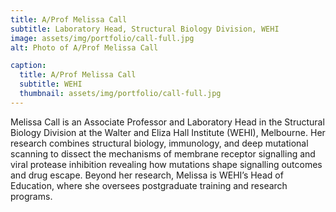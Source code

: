 ```yaml
---
title: A/Prof Melissa Call
subtitle: Laboratory Head, Structural Biology Division, WEHI
image: assets/img/portfolio/call-full.jpg
alt: Photo of A/Prof Melissa Call

caption:
  title: A/Prof Melissa Call
  subtitle: WEHI
  thumbnail: assets/img/portfolio/call-full.jpg
---
```

<p class="item-body">Melissa Call is an Associate Professor and Laboratory Head in the Structural Biology Division at the Walter and Eliza Hall Institute (WEHI), Melbourne. Her research combines structural biology, immunology, and deep mutational scanning to dissect the mechanisms of membrane receptor signalling and viral protease inhibition revealing how mutations shape signalling outcomes and drug escape. Beyond her research, Melissa is WEHI’s Head of Education, where she oversees postgraduate training and research programs.</p>
